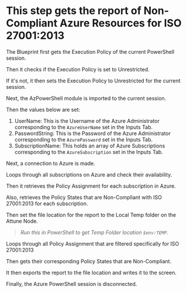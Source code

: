 # This step gets the report of Non-Compliant Azure Resources for ISO 27001:2013

The Blueprint first gets the Execution Policy of the current PowerShell session.

Then it checks if the Execution Policy is set to Unrestricted.

If it's not, it then sets the Execution Policy to Unrestricted for the current session.

Next, the AzPowerShell module is imported to the current session.

Then the values below are set:

1. UserName: This is the Username of the Azure Administrator corresponding to the `AzureUserName` set in the Inputs Tab.
1. PasswordString: This is the Password of the Azure Administrator corresponding to the `AzurePassword` set in the Inputs Tab.
1. SubscriptionName: This holds an array of Azure Subscriptions corresponding to the `AzureSubscription` set in the Inputs Tab.

Next, a connection to Azure is made.

Loops through all subscriptions on Azure and check their availability.

Then it retrieves the Policy Assignment for each subscription in Azure.

Also, retrieves the Policy States that are Non-Compliant with ISO 27001:2013 for each subscription.

Then set the file location for the report to the Local Temp folder on the Attune Node.

> *Run this in PowerShell to get Temp Folder location `$env:TEMP`.*

Loops through all Policy Assignment that are filtered specifically for ISO 27001:2013

Then gets their corresponding Policy States that are Non-Compliant.

It then exports the report to the file location and writes it to the screen.

Finally, the Azure PowerShell session is disconnected.
